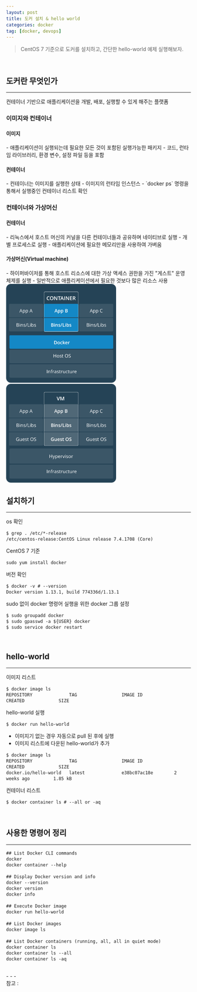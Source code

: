 ```yaml
---
layout: post
title: 도커 설치 & hello world
categories: docker
tag: [docker, devops]
---
```

> CentOS 7 기준으로 도커를 설치하고, 간단한 hello-world 예제 실행해보자.

<br>
<h2>도커란 무엇인가</h2>

- - -
컨테이너 기반으로 애플리케이션을 개발, 배포, 실행할 수 있게 해주는 플랫폼
<h3>이미지와 컨테이너</h3>
<h4>이미지</h4>
- 애플리케이션이 실행되는데 필요한 모든 것이 포함된 실행가능한 패키지
- 코드, 런타임 라이브러리, 환경 변수, 설정 파일 등을 포함

<h4>컨테이너</h4>
- 컨테이너는 이미지를 실행한 상태
- 이미지의 런타임 인스턴스
- `docker ps` 명령을 통해서 실행중인 컨테이너 리스트 확인
<br>

<h3>컨테이너와 가상머신</h3>
<h4>컨테이너</h4>
- 리눅스에서 호스트 머신의 커널을 다른 컨테이너들과 공유하며 네이티브로 실행
- 개별 프로세스로 실행
- 애플리케이션에 필요한 메모리만을 사용하여 가벼움

<h4>가상머신(Virtual machine)</h4>
- 하이퍼바이저를 통해 호스트 리소스에 대한 가상 액세스 권한을 가진 "게스트" 운영 체제를 실행
- 일반적으로 애플리케이션에서 필요한 것보다 많은 리소스 사용

<img src="/assets/img/post/container.png" width="300"/>
<img src="/assets/img/post/vm.png" width="300"/>

<br>
<h2>설치하기</h2>

- - -
os 확인
```
$ grep . /etc/*-release
/etc/centos-release:CentOS Linux release 7.4.1708 (Core)
```
CentOS 7 기준
```
sudo yum install docker
```
버전 확인
```
$ docker -v # --version
Docker version 1.13.1, build 774336d/1.13.1
```
sudo 없이 docker 명령어 실행을 위한 docker 그룹 설정
```
$ sudo groupadd docker
$ sudo gpasswd -a ${USER} docker
$ sudo service docker restart
```

<br>
<h2>hello-world</h2>

- - -
이미지 리스트
```
$ docker image ls
REPOSITORY              TAG                 IMAGE ID            CREATED             SIZE
```
hello-world 실행
```
$ docker run hello-world
```
- 이미지기 없는 경우 자동으로 pull 된 후에 실행
- 이미지 리스트에 다운된 hello-world가 추가

```
$ docker image ls
REPOSITORY              TAG                 IMAGE ID            CREATED             SIZE
docker.io/hello-world   latest              e38bc07ac18e        2 weeks ago         1.85 kB
```
컨테이너 리스트
```
$ docker container ls # --all or -aq
```
<br>
<h2>사용한 명령어 정리</h2>

- - -
```
## List Docker CLI commands
docker
docker container --help

## Display Docker version and info
docker --version
docker version
docker info

## Execute Docker image
docker run hello-world

## List Docker images
docker image ls

## List Docker containers (running, all, all in quiet mode)
docker container ls
docker container ls --all
docker container ls -aq
```
<br>
- - -
<br>
참고 : <https://docs.docker.com/get-started/>
